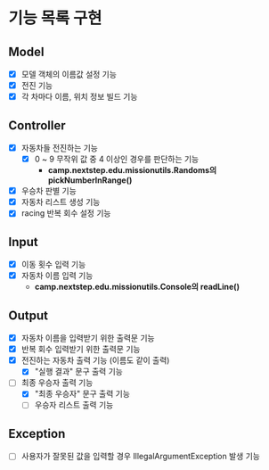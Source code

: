 # 기능 목록 구현

## Model
- [X] 모델 객체의 이름값 설정 기능
- [x] 전진 기능
- [x] 각 차마다 이름, 위치 정보 빌드 기능

## Controller
- [X] 자동차들 전진하는 기능
  - [X] 0 ~ 9 무작위 값 중 4 이상인 경우를 판단하는 기능
    - **camp.nextstep.edu.missionutils.Randoms의 pickNumberInRange()**
- [X] 우승차 판별 기능
- [X] 자동차 리스트 생성 기능
- [X] racing 반복 회수 설정 기능
  
## Input
- [X] 이동 횟수 입력 기능
- [X] 자동차 이름 입력 기능
  - **camp.nextstep.edu.missionutils.Console의 readLine()**

## Output
- [X] 자동차 이름을 입력받기 위한 출력문 기능
- [X] 반복 회수 입력받기 위한 출력문 기능
- [X] 전진하는 자동차 출력 기능 (이름도 같이 출력)
  - [X] "실행 결과" 문구 출력 기능
- [ ] 최종 우승자 출력 기능
  - [X] "최종 우승자" 문구 출력 기능
  - [ ] 우승자 리스트 출력 기능

## Exception
- [ ] 사용자가 잘못된 값을 입력할 경우 IllegalArgumentException 발생 기능